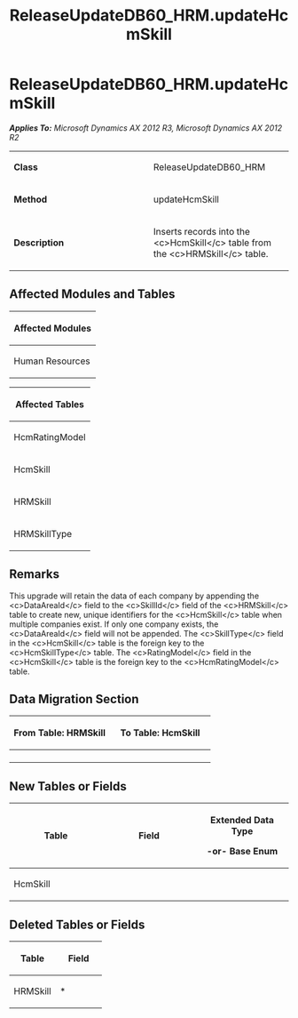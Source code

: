 ﻿---
title: ReleaseUpdateDB60_HRM.updateHcmSkill
TOCTitle: ReleaseUpdateDB60_HRM.updateHcmSkill
ms:assetid: 176526a3-9947-36fe-cfd3-c8986e3f0c17
ms:mtpsurl: https://msdn.microsoft.com/en-us/library/JJ718577(v=AX.60)
ms:contentKeyID: 49706861
ms.date: 05/18/2015
mtps_version: v=AX.60
---

# ReleaseUpdateDB60\_HRM.updateHcmSkill 


_**Applies To:** Microsoft Dynamics AX 2012 R3, Microsoft Dynamics AX 2012 R2_

<table>
<colgroup>
<col style="width: 50%" />
<col style="width: 50%" />
</colgroup>
<tbody>
<tr class="odd">
<td><p><strong>Class</strong></p></td>
<td><p>ReleaseUpdateDB60_HRM</p></td>
</tr>
<tr class="even">
<td><p><strong>Method</strong></p></td>
<td><p>updateHcmSkill</p></td>
</tr>
<tr class="odd">
<td><p><strong>Description</strong></p></td>
<td><p>Inserts records into the &lt;c&gt;HcmSkill&lt;/c&gt; table from the &lt;c&gt;HRMSkill&lt;/c&gt; table.</p></td>
</tr>
</tbody>
</table>


## Affected Modules and Tables

<table>
<colgroup>
<col style="width: 100%" />
</colgroup>
<thead>
<tr class="header">
<th><p>Affected Modules</p></th>
</tr>
</thead>
<tbody>
<tr class="odd">
<td><p>Human Resources</p></td>
</tr>
</tbody>
</table>


<table>
<colgroup>
<col style="width: 100%" />
</colgroup>
<thead>
<tr class="header">
<th><p>Affected Tables</p></th>
</tr>
</thead>
<tbody>
<tr class="odd">
<td><p>HcmRatingModel</p></td>
</tr>
<tr class="even">
<td><p>HcmSkill</p></td>
</tr>
<tr class="odd">
<td><p>HRMSkill</p></td>
</tr>
<tr class="even">
<td><p>HRMSkillType</p></td>
</tr>
</tbody>
</table>


## Remarks

This upgrade will retain the data of each company by appending the \<c\>DataAreaId\</c\> field to the \<c\>SkillId\</c\> field of the \<c\>HRMSkill\</c\> table to create new, unique identifiers for the \<c\>HcmSkill\</c\> table when multiple companies exist. If only one company exists, the \<c\>DataAreaId\</c\> field will not be appended. The \<c\>SkillType\</c\> field in the \<c\>HcmSkill\</c\> table is the foreign key to the \<c\>HcmSkillType\</c\> table. The \<c\>RatingModel\</c\> field in the \<c\>HcmSkill\</c\> table is the foreign key to the \<c\>HcmRatingModel\</c\> table.

## Data Migration Section

<table>
<colgroup>
<col style="width: 50%" />
<col style="width: 50%" />
</colgroup>
<thead>
<tr class="header">
<th><p>From Table: HRMSkill</p></th>
<th><p>To Table: HcmSkill</p></th>
</tr>
</thead>
<tbody>
<tr class="odd">
<td><p></p></td>
<td><p></p></td>
</tr>
</tbody>
</table>


## New Tables or Fields

<table>
<colgroup>
<col style="width: 33%" />
<col style="width: 33%" />
<col style="width: 33%" />
</colgroup>
<thead>
<tr class="header">
<th><p>Table</p></th>
<th><p>Field</p></th>
<th><p>Extended Data Type</p>
<p>-or- Base Enum</p></th>
</tr>
</thead>
<tbody>
<tr class="odd">
<td><p>HcmSkill</p></td>
<td><p></p></td>
<td><p></p></td>
</tr>
</tbody>
</table>


## Deleted Tables or Fields

<table>
<colgroup>
<col style="width: 50%" />
<col style="width: 50%" />
</colgroup>
<thead>
<tr class="header">
<th><p>Table</p></th>
<th><p>Field</p></th>
</tr>
</thead>
<tbody>
<tr class="odd">
<td><p>HRMSkill</p></td>
<td><p>*</p></td>
</tr>
</tbody>
</table>

  


